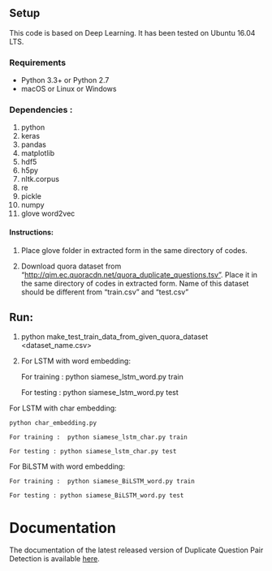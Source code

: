 
## Setup
This code is based on Deep Learning. It has been tested on Ubuntu 16.04 LTS.


### Requirements

  * Python 3.3+ or Python 2.7
  * macOS or Linux or Windows

### Dependencies :

1.  python
2.  keras
3.  pandas
4.  matplotlib
5.  hdf5
6.  h5py
7.  nltk.corpus
8.  re
9.  pickle
10. numpy
11. glove word2vec


#### Instructions:

1. Place glove folder in extracted form in the same directory of codes.

2. Download quora dataset from “http://qim.ec.quoracdn.net/quora_duplicate_questions.tsv”.
Place it in the same directory of codes in extracted form. Name of this dataset should be different from “train.csv” and “test.csv” 


## Run:
1. python make_test_train_data_from_given_quora_dataset <dataset_name.csv>


2. For LSTM with word embedding:

	For training :  python siamese_lstm_word.py train
	
	For testing : python siamese_lstm_word.py test


  For LSTM with char embedding:
  
	python char_embedding.py
	
	For training :  python siamese_lstm_char.py train
	
	For testing : python siamese_lstm_char.py test


  For BiLSTM with word embedding:
  
  	For training :  python siamese_BiLSTM_word.py train
	
	For testing : python siamese_BiLSTM_word.py test





Documentation
============

The documentation of the latest released version of Duplicate Question Pair Detection is available [here](https://docs.google.com/document/d/10rPiUkijm7ukeQcE-w_2ldIxhBeIxyDVHNKg8uabrFQ/edit?usp=sharing). 
